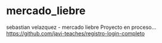# mercado_liebre
sebastian velazquez -  mercado liebre
Proyecto en proceso...
https://github.com/javi-teaches/registro-login-completo
